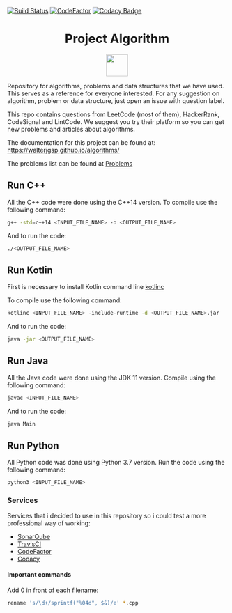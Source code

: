 [![Build Status](https://travis-ci.com/walterjgsp/algorithms.svg?branch=master)](https://travis-ci.com/walterjgsp/algorithms)
[![CodeFactor](https://www.codefactor.io/repository/github/walterjgsp/algorithms/badge)](https://www.codefactor.io/repository/github/walterjgsp/algorithms)
[![Codacy Badge](https://api.codacy.com/project/badge/Grade/798842654ab045da9080cd4148f64456)](https://www.codacy.com/app/walterjgsp/algorithms?utm_source=github.com&amp;utm_medium=referral&amp;utm_content=walterjgsp/algorithms&amp;utm_campaign=Badge_Grade)

<div align="center">
    <h1 align="center">
    Project Algorithm 
    </h1>
  <img  width="50" height="50" src="./icon.svg">
</div>

Repository for algorithms, problems and data structures that we have used. This serves as a reference for everyone interested.
For any suggestion on algorithm, problem or data structure, just open an issue with question label.

This repo contains questions from LeetCode (most of them), HackerRank, CodeSignal and LintCode.
We suggest you try their platform so you can get new problems and articles about algorithms.

The documentation for this project can be found at: <https://walterjgsp.github.io/algorithms/>

The problems list can be found at [Problems](PROBLEMS.md)

## Run C++

All the C++ code were done using the C++14 version. To compile use the following command:

```bash
g++ -std=c++14 <INPUT_FILE_NAME> -o <OUTPUT_FILE_NAME>
```

And to run the code:

```bash
./<OUTPUT_FILE_NAME>
```

## Run Kotlin

First is necessary to install Kotlin command line [kotlinc](https://kotlinlang.org/docs/tutorials/command-line.html)

To compile use the following command:

```bash
kotlinc <INPUT_FILE_NAME> -include-runtime -d <OUTPUT_FILE_NAME>.jar
```

And to run the code:

```bash
java -jar <OUTPUT_FILE_NAME>
```

## Run Java

All the Java code were done using the JDK 11 version. Compile using the following command:

```bash
javac <INPUT_FILE_NAME>
```

And to run the code:

```bash
java Main
```

## Run Python

All Python code was done using Python 3.7 version. Run the code using the following command:

```bash
python3 <INPUT_FILE_NAME> 
```

### Services

Services that i decided to use in this repository so i could test a more professional way of working:

* [SonarQube](https://sonarcloud.io/dashboard?id=walterjgsp-github)
* [TravisCI](https://travis-ci.org/walterjgsp/algorithms)
* [CodeFactor](https://www.codefactor.io/repository/github/walterjgsp/algorithms)
* [Codacy](https://app.codacy.com/project/walterjgsp/algorithms/dashboard)


#### Important commands

Add 0 in front of each filename:
```bash
rename 's/\d+/sprintf("%04d", $&)/e' *.cpp
```